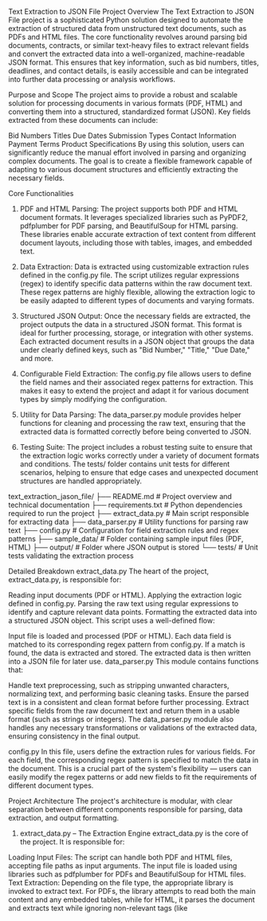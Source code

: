 Text Extraction to JSON File
Project Overview
The Text Extraction to JSON File project is a sophisticated Python solution designed to automate the extraction of structured data from unstructured text documents, such as PDFs and HTML files. The core functionality revolves around parsing bid documents, contracts, or similar text-heavy files to extract relevant fields and convert the extracted data into a well-organized, machine-readable JSON format. This ensures that key information, such as bid numbers, titles, deadlines, and contact details, is easily accessible and can be integrated into further data processing or analysis workflows.

Purpose and Scope
The project aims to provide a robust and scalable solution for processing documents in various formats (PDF, HTML) and converting them into a structured, standardized format (JSON). Key fields extracted from these documents can include:

Bid Numbers
Titles
Due Dates
Submission Types
Contact Information
Payment Terms
Product Specifications
By using this solution, users can significantly reduce the manual effort involved in parsing and organizing complex documents. The goal is to create a flexible framework capable of adapting to various document structures and efficiently extracting the necessary fields.

Core Functionalities
1. PDF and HTML Parsing: The project supports both PDF and HTML document formats. It leverages specialized libraries such as PyPDF2, pdfplumber for PDF parsing, and BeautifulSoup for HTML parsing. These libraries enable accurate extraction of text content from different document layouts, including those with tables, images, and embedded text.

2. Data Extraction: Data is extracted using customizable extraction rules defined in the config.py file. The script utilizes regular expressions (regex) to identify specific data patterns within the raw document text. These regex patterns are highly flexible, allowing the extraction logic to be easily adapted to different types of documents and varying formats.

3. Structured JSON Output: Once the necessary fields are extracted, the project outputs the data in a structured JSON format. This format is ideal for further processing, storage, or integration with other systems. Each extracted document results in a JSON object that groups the data under clearly defined keys, such as "Bid Number," "Title," "Due Date," and more.

4. Configurable Field Extraction: The config.py file allows users to define the field names and their associated regex patterns for extraction. This makes it easy to extend the project and adapt it for various document types by simply modifying the configuration.

5. Utility for Data Parsing: The data_parser.py module provides helper functions for cleaning and processing the raw text, ensuring that the extracted data is formatted correctly before being converted to JSON.

6. Testing Suite: The project includes a robust testing suite to ensure that the extraction logic works correctly under a variety of document formats and conditions. The tests/ folder contains unit tests for different scenarios, helping to ensure that edge cases and unexpected document structures are handled appropriately.


text_extraction_jason_file/
├── README.md                # Project overview and technical documentation
├── requirements.txt         # Python dependencies required to run the project
├── extract_data.py          # Main script responsible for extracting data
├── data_parser.py           # Utility functions for parsing raw text
├── config.py                # Configuration for field extraction rules and regex patterns
├── sample_data/             # Folder containing sample input files (PDF, HTML)
├── output/                  # Folder where JSON output is stored
└── tests/                   # Unit tests validating the extraction process

Detailed Breakdown
extract_data.py
The heart of the project, extract_data.py, is responsible for:

Reading input documents (PDF or HTML).
Applying the extraction logic defined in config.py.
Parsing the raw text using regular expressions to identify and capture relevant data points.
Formatting the extracted data into a structured JSON object.
This script uses a well-defined flow:

Input file is loaded and processed (PDF or HTML).
Each data field is matched to its corresponding regex pattern from config.py.
If a match is found, the data is extracted and stored.
The extracted data is then written into a JSON file for later use.
data_parser.py
This module contains functions that:

Handle text preprocessing, such as stripping unwanted characters, normalizing text, and performing basic cleaning tasks.
Ensure the parsed text is in a consistent and clean format before further processing.
Extract specific fields from the raw document text and return them in a usable format (such as strings or integers).
The data_parser.py module also handles any necessary transformations or validations of the extracted data, ensuring consistency in the final output.

config.py
In this file, users define the extraction rules for various fields. For each field, the corresponding regex pattern is specified to match the data in the document. This is a crucial part of the system's flexibility — users can easily modify the regex patterns or add new fields to fit the requirements of different document types.

Project Architecture
The project's architecture is modular, with clear separation between different components responsible for parsing, data extraction, and output formatting.

1. extract_data.py – The Extraction Engine
extract_data.py is the core of the project. It is responsible for:

Loading Input Files: The script can handle both PDF and HTML files, accepting file paths as input arguments. The input file is loaded using libraries such as pdfplumber for PDFs and BeautifulSoup for HTML files.
Text Extraction: Depending on the file type, the appropriate library is invoked to extract text. For PDFs, the library attempts to read both the main content and any embedded tables, while for HTML, it parses the document and extracts text while ignoring non-relevant tags (like <script>, <style>, etc.).
Field Extraction: The extracted raw text is processed using regular expressions defined in config.py to identify key data points (such as Bid Number, Title, Due Date, etc.).
Data Structuring: Once the fields are extracted, the data is stored in a dictionary and converted into a JSON object for easy readability and use.

2. data_parser.py – Text Parsing and Preprocessing
The data_parser.py module ensures that the raw text extracted from the document is cleaned, normalized, and processed before further use. This step is critical as the raw text extracted from documents can often contain formatting artifacts, unwanted characters, and irregular spacing. Key functionalities include:

Text Normalization: Stripping unnecessary whitespace, converting text to a uniform case, and standardizing date and number formats.
Field Parsing: After applying regex patterns, the parsed fields are validated, formatted, and stored in the required structure (e.g., converting a string date into datetime or cleaning product specifications).

3. config.py – Configurable Extraction Rules
config.py serves as the central location for configuring the extraction process. This file contains:

Field Definitions: Each field to be extracted is defined by a regex pattern. For example, a pattern to extract "Bid Number" might be defined as:

FIELD_CONFIG = {
    "Bid Number": r"Bid Number:\s*(\d+)",
    "Title": r"Title:\s*(.*?)\n",  # Non-greedy match
    "Due Date": r"Due Date:\s*(\d{2}/\d{2}/\d{4})",
    "Contact Info": r"Contact:\s*(\S+@\S+\.\S+)",
    ...
}

Customization: The regex patterns can be easily modified to accommodate the specific format of different documents. The extraction rules are highly configurable to ensure adaptability across different document structures and data formats.

4. requirements.txt – Dependencies Management
The requirements.txt file lists all Python dependencies necessary to run the project. This includes libraries such as pdfplumber, beautifulsoup4, and pytest. The file ensures that all dependencies are installed at once and allows for easy environment setup.

5. tests/ – Unit Testing
The tests/ directory contains unit tests that validate the correctness of the extraction process. It includes tests for:

PDF Documents: Verifying the extraction of key fields from sample PDFs with varied layouts.
HTML Documents: Testing extraction from HTML documents with complex structures.
Edge Case Scenarios: Ensuring the system can handle missing fields, unusual document structures, and malformed inputs.
Each test case checks that the extraction logic correctly identifies the fields and structures the output as expected.

Key Technical Highlights
Regex-Based Extraction: Regular expressions are used to extract key information, making the system highly adaptable. This allows users to define flexible and custom extraction rules for different types of documents. Whether it's a bid number, due date, or contact info, the regex approach ensures accurate data matching.

Modular and Configurable Design: The system is designed to be modular. The core extraction logic is separated into the extract_data.py script, while customizable extraction patterns are stored in config.py. This makes it easy for users to modify the system according to their needs without having to change the underlying extraction code.

Scalable: The system is designed to be scalable for processing large batches of documents. By using efficient text parsing libraries (PyPDF2 for PDFs and BeautifulSoup for HTML), the extraction process is both fast and scalable.

Error Handling and Robustness: The code handles potential errors gracefully, such as missing data fields or misformatted documents. The system ensures that even if certain fields are not found in the document, the script continues processing without crashing.

Output in JSON Format: The extracted data is returned in JSON format, which is widely used and can be easily integrated into other systems for further processing, storage, or analysis.

Conclusion
The Text Extraction to JSON File project offers a powerful, flexible, and extensible solution for converting unstructured text data from documents into structured JSON formats. With its configurable extraction logic, comprehensive error handling, and modular design, this project is ideal for anyone needing to automate the extraction of key information from complex documents like bid proposals, contracts, and reports.

This project can easily scale to handle large volumes of documents and is customizable enough to support a wide variety of document structures. It provides a reliable foundation for integrating document data extraction into larger automated workflows.
